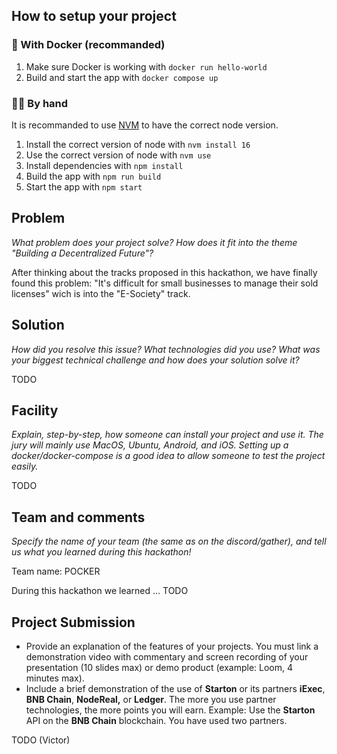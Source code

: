 ## How to setup your project

### 🐳 With Docker (recommanded)
1. Make sure Docker is working with `docker run hello-world`
2. Build and start the app with `docker compose up`

### 🫳🏼 By hand
It is recommanded to use [NVM](https://github.com/nvm-sh/nvm) to have the correct node version.
1. Install the correct version of node with `nvm install 16`
2. Use the correct version of node with `nvm use`
3. Install dependencies with `npm install`
4. Build the app with `npm run build`
5. Start the app with `npm start`

## Problem

*What problem does your project solve? How does it fit into the theme "Building a Decentralized Future"?*

After thinking about the tracks proposed in this hackathon, we have finally found this problem: "It's difficult for small businesses to manage their sold licenses" wich is into the "E-Society" track.

## Solution

*How did you resolve this issue? What technologies did you use? What was your biggest technical challenge and how does your solution solve it?*

TODO

## Facility

*Explain, step-by-step, how someone can install your project and use it. The jury will mainly use MacOS, Ubuntu, Android, and iOS. Setting up a docker/docker-compose is a good idea to allow someone to test the project easily.*

TODO

## Team and comments

*Specify the name of your team (the same as on the discord/gather), and tell us what you learned during this hackathon!*

Team name: POCKER

During this hackathon we learned ... TODO

## Project Submission

- Provide an explanation of the features of your projects. You must link a demonstration video with commentary and screen recording of your presentation (10 slides max) or demo product (example: Loom, 4 minutes max).
- Include a brief demonstration of the use of **Starton** or its partners **iExec**, **BNB Chain**, **NodeReal,** or **Ledger**.
The more you use partner technologies, the more points you will earn. Example: Use the **Starton** API on the **BNB Chain** blockchain.
You have used two partners.

TODO (Victor)
